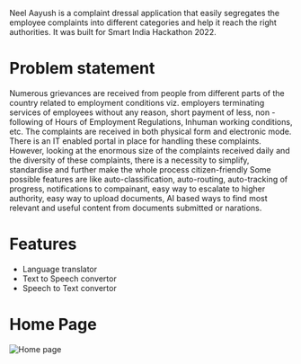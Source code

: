 Neel Aayush is a complaint dressal application that easily segregates the employee complaints into different categories and help it reach the right authorities. It was built for Smart India Hackathon 2022.

# Problem statement
Numerous grievances are received from people from different parts of the country related to employment conditions viz. employers terminating services of employees without any reason, short payment of less, non - following of Hours of Employment Regulations, Inhuman working conditions, etc. The complaints are received in both physical form and electronic mode. There is an IT enabled portal in place for handling these complaints. However, looking at the enormous size of the complaints received daily and the diversity of these complaints, there is a necessity to simplify, standardise and further make the whole process citizen-friendly Some possible features are like auto-classification, auto-routing, auto-tracking of progress, notifications to compainant, easy way to escalate to higher authority, easy way to upload documents, AI based ways to find most relevant and useful content from documents submitted or narations.

# Features
* Language translator
* Text to Speech convertor
* Speech to Text convertor

# Home Page
![Home page](https://user-images.githubusercontent.com/78270481/190842368-24e0a062-d9cf-4eaf-80bc-07c510777a30.jpeg)
